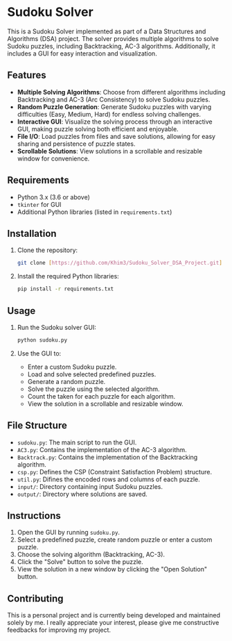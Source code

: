 # Sudoku Solver

This is a Sudoku Solver implemented as part of a Data Structures and Algorithms (DSA) project. The solver provides multiple algorithms to solve Sudoku puzzles, including Backtracking, AC-3 algorithms. Additionally, it includes a GUI for easy interaction and visualization.

## Features

- **Multiple Solving Algorithms**: Choose from different algorithms including Backtracking and AC-3 (Arc Consistency) to solve Sudoku puzzles.
- **Random Puzzle Generation**: Generate Sudoku puzzles with varying difficulties (Easy, Medium, Hard) for endless solving challenges.
- **Interactive GUI**: Visualize the solving process through an interactive GUI, making puzzle solving both efficient and enjoyable.
- **File I/O**: Load puzzles from files and save solutions, allowing for easy sharing and persistence of puzzle states.
- **Scrollable Solutions**: View solutions in a scrollable and resizable window for convenience.

## Requirements

- Python 3.x (3.6 or above)
- `tkinter` for GUI
- Additional Python libraries (listed in `requirements.txt`)

## Installation

1. Clone the repository:
    ```bash
    git clone [https://github.com/Khim3/Sudoku_Solver_DSA_Project.git]
    ```

2. Install the required Python libraries:
    ```bash
    pip install -r requirements.txt
    ```

## Usage

1. Run the Sudoku solver GUI:
    ```bash
    python sudoku.py
    ```

2. Use the GUI to:
    - Enter a custom Sudoku puzzle.
    - Load and solve selected predefined puzzles.
    - Generate a random puzzle.
    - Solve the puzzle using the selected algorithm.
    - Count the taken for each puzzle for each algorithm.
    - View the solution in a scrollable and resizable window.

## File Structure

- `sudoku.py`: The main script to run the GUI.
- `AC3.py`: Contains the implementation of the AC-3 algorithm.
- `Backtrack.py`: Contains the implementation of the Backtracking algorithm.
- `csp.py`: Defines the CSP (Constraint Satisfaction Problem) structure.
- `util.py`: Difines the encoded rows and columns of each puzzle.
- `input/`: Directory containing input Sudoku puzzles.
- `output/`: Directory where solutions are saved.

## Instructions

1. Open the GUI by running `sudoku.py`.
2. Select a predefined puzzle, create random puzzle or enter a custom puzzle.
3. Choose the solving algorithm (Backtracking, AC-3).
4. Click the "Solve" button to solve the puzzle.
5. View the solution in a new window by clicking the "Open Solution" button.


## Contributing

This is a personal project and is currently being developed and maintained solely by me. I really appreciate your interest, please give me constructive feedbacks for improving my project.

